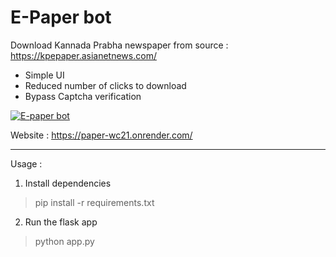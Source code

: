 # E-Paper bot
Download Kannada Prabha newspaper from source : https://kpepaper.asianetnews.com/

- Simple UI
- Reduced number of clicks to download
- Bypass Captcha verification

[![E-paper bot](https://github.com/sankethsj/newspaper-bot/actions/workflows/python-app.yml/badge.svg)](https://github.com/sankethsj/newspaper-bot/actions/workflows/python-app.yml)

Website : https://paper-wc21.onrender.com/

---

Usage :

1. Install dependencies
> pip install -r requirements.txt

2. Run the flask app
> python app.py
